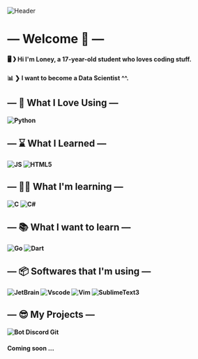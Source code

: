 ![Header](https://i.imgur.com/XjBNKiY.gif)
# ― Welcome 👋 ―

#### 🖥 ❯ Hi I'm Loney, a 17-year-old student who loves coding stuff.
#### 📊 ❯ I want to become a Data Scientist ^^.

## ― 💫 What I Love Using ―

#### ![Python](https://img.shields.io/static/v1?label=Python&message=Intermediate%20level&color=orange&style=for-the-badge&logo=Python)

## ― ⌛ What I Learned ― 

#### ![JS](https://img.shields.io/static/v1?label=Javascript&message=Beginner%20level&color=green&style=for-the-badge&logo=Javascript) ![HTML5](https://img.shields.io/static/v1?label=HTML5&message=Beginner%20level&color=green&style=for-the-badge&logo=html5)

## ― 👨‍🎓 What I'm learning ―

#### ![C](https://img.shields.io/static/v1?label=-&message=Beginner%20level&color=green&style=for-the-badge&logo=C) ![C#](https://img.shields.io/static/v1?label=-&message=Beginner%20level&color=green&style=for-the-badge&logo=C-Sharp)

## ― 📚 What I want to learn ―

#### ![Go](https://img.shields.io/static/v1?label=-&message=Go&color=f1c40f&style=for-the-badge&logo=Go) ![Dart](https://img.shields.io/static/v1?label=-&message=Dart&color=2980b9&style=for-the-badge&logo=Dart) 

## ― 📦 Softwares that I'm using ―

#### ![JetBrain](https://img.shields.io/static/v1?label=-&message=PyCharm&color=2ecc71f&style=for-the-badge&logo=jetbrains) ![Vscode](https://img.shields.io/static/v1?label=-&message=Vscode&color=3498db&style=for-the-badge&logo=Visual-Studio-Code) ![Vim](https://img.shields.io/static/v1?label=-&message=Vim&color=27ae60&style=for-the-badge&logo=Vim) ![SublimeText3](https://img.shields.io/static/v1?label=-&message=SublimeText&color=e67e22&style=for-the-badge&logo=Sublime-Text)


## ― 😎 My Projects ―

#### ![Bot Discord Git](https://img.shields.io/static/v1?label=Python&message=Bot%20Discord%20Git&color=e67e22&style=for-the-badge&logo=Python&link=https://github.com/loneycoffee/Bot-Discord-Projets-Git)

#### Coming soon ...
